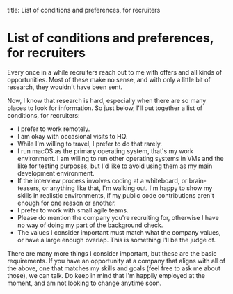 title: List of conditions and preferences, for recruiters

# List of conditions and preferences, for recruiters

<p class="font-light text-xl lg:text-2xl 2xl:text-4xl">Every once in a while recruiters reach out to me with offers and all kinds of opportunities. Most of these make no sense, and with only a little bit of research, they wouldn't have been sent.</p>

Now, I know that research is hard, especially when there are so many places to look for information. So just below, I'll put together a list of conditions, for recruiters:

- I prefer to work remotely.
- I am okay with occasional visits to HQ.
- While I'm willing to travel, I prefer to do that rarely.
- I run macOS as the primary operating system, that's my work environment. I am willing to run other operating systems in VMs and the like for testing purposes, but I'd like to avoid using them as my main development environment.
- If the interview process involves coding at a whiteboard, or brain-teasers, or anything like that, I'm walking out. I'm happy to show my skills in realistic environments, if my public code contributions aren't enough for one reason or another.
- I prefer to work with small agile teams.
- Please do mention the company you're recruiting for, otherwise I have no way of doing my part of the background check.
- The values I consider important must match what the company values, or have a large enough overlap. This is something I'll be the judge of.

There are many more things I consider important, but these are the basic requirements. If you have an opportunity at a company that aligns with all of the above, one that matches my skills and goals (feel free to ask me about those), we can talk. Do keep in mind that I'm happily employed at the moment, and am not looking to change anytime soon.
